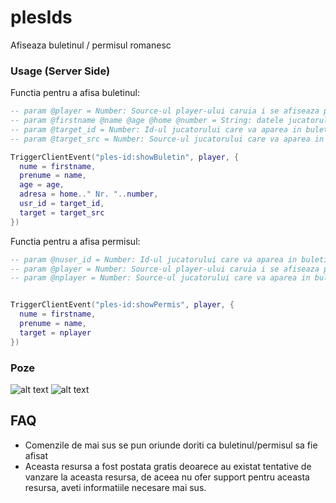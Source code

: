 # plesIds
Afiseaza buletinul / permisul romanesc

### Usage (Server Side)

Functia pentru a afisa buletinul:
```lua
-- param @player = Number: Source-ul player-ului caruia i se afiseaza pe ecran
-- param @firstname @name @age @home @number = String: datele jucatorului care va aparea in buletin
-- param @target_id = Number: Id-ul jucatorului care va aparea in buletin
-- param @target_src = Number: Source-ul jucatorului care va aparea in buletin

TriggerClientEvent("ples-id:showBuletin", player, {
  nume = firstname, 
  prenume = name, 
  age = age, 
  adresa = home.." Nr. "..number, 
  usr_id = target_id, 
  target = target_src
})
```

Functia pentru a afisa permisul:
```lua
-- param @nuser_id = Number: Id-ul jucatorului care va aparea in buletin
-- param @player = Number: Source-ul player-ului caruia i se afiseaza pe ecran
-- param @nplayer = Number: Source-ul jucatorului care va aparea in buletin


TriggerClientEvent("ples-id:showPermis", player, {
  nume = firstname, 
  prenume = name, 
  target = nplayer
})
```

### Poze
![alt text](https://i.imgur.com/UTQ9xtE.png) 
![alt text](https://i.imgur.com/66TC32K.png)

FAQ
-

- Comenzile de mai sus se pun oriunde doriti ca buletinul/permisul sa fie afisat
- Aceasta resursa a fost postata gratis deoarece au existat tentative de vanzare la aceasta resursa, de aceea nu ofer support pentru aceasta resursa, aveti informatiile necesare mai sus.
